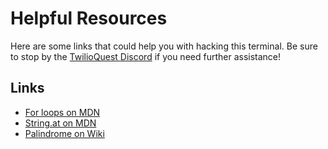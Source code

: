 # Helpful Resources

Here are some links that could help you with hacking this terminal. Be sure to stop by the [TwilioQuest Discord](https://twil.io/tq-discord) if you need further assistance!

## Links

- [For loops on MDN](https://developer.mozilla.org/en-US/docs/Web/JavaScript/Reference/Statements/for)
- [String.at on MDN](https://developer.mozilla.org/en-US/docs/Web/JavaScript/Reference/Global_Objects/String/at)
- [Palindrome on Wiki](https://en.wikipedia.org/wiki/Palindrome)
